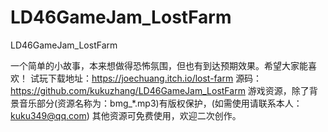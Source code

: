 # LD46GameJam_LostFarm
LD46GameJam_LostFarm


一个简单的小故事，本来想做得恐怖氛围，但也有到达预期效果。希望大家能喜欢！
试玩下载地址：https://joechuang.itch.io/lost-farm
源码：https://github.com/kukuzhang/LD46GameJam_LostFarm
游戏资源，除了背景音乐部分(资源名称为：bmg_*.mp3)有版权保护，(如需使用请联系本人：kuku349@qq.com)
其他资源可免费使用，欢迎二次创作。
